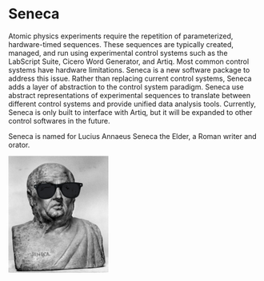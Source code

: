 # Seneca

Atomic physics experiments require the repetition of parameterized, hardware-timed sequences. These sequences are typically created, managed, and run using experimental control systems such as the LabScript Suite, Cicero Word Generator, and Artiq. Most common control systems have hardware limitations. Seneca is a new software package to address this issue. Rather than replacing current control systems, Seneca adds a layer of abstraction to the control system paradigm. Seneca use abstract representations of experimental sequences to translate between different control systems and provide unified data analysis tools. Currently, Seneca is only built to interface with Artiq, but it will be expanded to other control softwares in the future.

Seneca is named for Lucius Annaeus Seneca the Elder, a Roman writer and orator.

<img src="seneca.jpg" alt="seneca" width="200"/>
